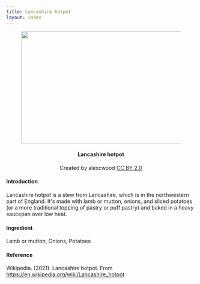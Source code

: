 ```yaml
---
title: Lancashire hotpot
layout: index
---
```


<figure style="text-align: center">
<img src="https://upload.wikimedia.org/wikipedia/commons/9/91/Lancashire_hotpot.jpg" width="425" height="300" />
</figure>
<h4 style="text-align: center"> Lancashire hotpot </h4>
<p style="text-align: center">Created by alexcwood <a href="https://creativecommons.org/licenses/by/2.0/deed.en">CC BY 2.0</a></p>

<h4>Introduction</h4>
<p>Lancashire hotpot is a stew from Lancashire, which is in the northwestern part of England. It's made with lamb or mutton, onions, and sliced potatoes (or a more traditional topping of pastry or puff pastry) and baked in a heavy saucepan over low heat.</p>

<h4>Ingredient</h4>
<p>Lamb or mutton, Onions, Potatoes</p>

<h4>Reference</h4>
<p>Wikipedia. (2021). Lancashire hotpot. From <a href="https://en.wikipedia.org/wiki/Lancashire_hotpot"> https://en.wikipedia.org/wiki/Lancashire_hotpot </a></p>